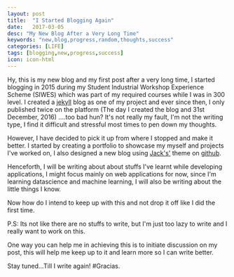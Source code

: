 ```yaml
---
layout: post
title:  "I Started Blogging Again"
date:   2017-03-05
desc: "My New Blog After a Very Long Time"
keywords: "new,blog,progress,random,thoughts,success"
categories: [LIFE]
tags: [blogging,new,progress,success]
icon: icon-html
---
```


Hy, this is my new blog and my first post after a very long time, I started blogging in 2015 during my Student Industrial Workshop Experience Scheme (SIWES) which was part of my required courses while I was in 300 level. I created a [jekyll](https://jekyllrb.com/) blog as one of my project and ever since then, I only published twice on the platform (The day I created the blog and 31st December, 2016) ....too bad hun? It's not really my fault, I'm not the writing type, I find it difficult and stressful most times to pen down my thoughts.
 
However, I have decided to pick it up from where I stopped and make it better. I started by creating a portfolio to showcase my myself and projects I've worked on, I also designed a new blog using [Jack's'](http://www.jack003.com/) theme on [github](https://github.com).

Henceforth, I will be writing about about stuffs I've learnt while developing applications, I might focus mainly on web applications for now, since I'm learning datascience and machine learning, I will also be writing about the little things I know.

Now how do I intend to keep up with this and not drop it off like I did the first time.

P.S: Its not like there are no stuffs to write, but I'm just too lazy to write and I really want to work on this.

One way you can help me in achieving this is to initiate discussion on my post, this will help me keep up to it and learn more so I can write better.

Stay tuned...Till I write again! #Gracias.